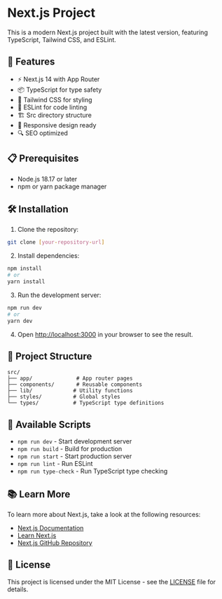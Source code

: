 # Next.js Project

This is a modern Next.js project built with the latest version, featuring TypeScript, Tailwind CSS, and ESLint.

## 🚀 Features

- ⚡ Next.js 14 with App Router
- 📦 TypeScript for type safety
- 🎨 Tailwind CSS for styling
- 📝 ESLint for code linting
- 🏗️ Src directory structure
- 📱 Responsive design ready
- 🔍 SEO optimized

## 📋 Prerequisites

- Node.js 18.17 or later
- npm or yarn package manager

## 🛠️ Installation

1. Clone the repository:
```bash
git clone [your-repository-url]
```

2. Install dependencies:
```bash
npm install
# or
yarn install
```

3. Run the development server:
```bash
npm run dev
# or
yarn dev
```

4. Open [http://localhost:3000](http://localhost:3000) in your browser to see the result.

## 📁 Project Structure

```
src/
├── app/              # App router pages
├── components/       # Reusable components
├── lib/             # Utility functions
├── styles/          # Global styles
└── types/           # TypeScript type definitions
```

## 🧪 Available Scripts

- `npm run dev` - Start development server
- `npm run build` - Build for production
- `npm run start` - Start production server
- `npm run lint` - Run ESLint
- `npm run type-check` - Run TypeScript type checking

## 📚 Learn More

To learn more about Next.js, take a look at the following resources:

- [Next.js Documentation](https://nextjs.org/docs)
- [Learn Next.js](https://nextjs.org/learn)
- [Next.js GitHub Repository](https://github.com/vercel/next.js)

## 📝 License

This project is licensed under the MIT License - see the [LICENSE](LICENSE) file for details.
